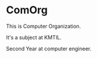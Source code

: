 # ComOrg
This is Computer Organization.

It's a subject at KMTIL.

Second Year at computer engineer.
